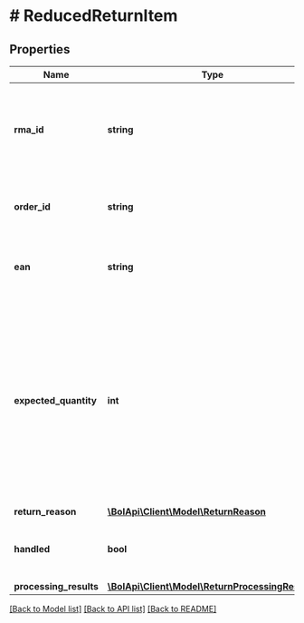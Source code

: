 # # ReducedReturnItem

## Properties

Name | Type | Description | Notes
------------ | ------------- | ------------- | -------------
**rma_id** | **string** | The RMA (Return Merchandise Authorization) id that identifies this particular return. |
**order_id** | **string** | The id of the customer order this return item is in. |
**ean** | **string** | The EAN number associated with this product. |
**expected_quantity** | **int** | The quantity that is expected to be returned by the customer. Note: this can be greater than 1 in case the customer ordered a quantity greater than 1 of the same product in the same customer order. |
**return_reason** | [**\BolApi\Client\Model\ReturnReason**](ReturnReason.md) |  | [optional]
**handled** | **bool** | Indicates if this return item has been handled (by the retailer). | [optional]
**processing_results** | [**\BolApi\Client\Model\ReturnProcessingResult[]**](ReturnProcessingResult.md) |  |

[[Back to Model list]](../../README.md#models) [[Back to API list]](../../README.md#endpoints) [[Back to README]](../../README.md)
